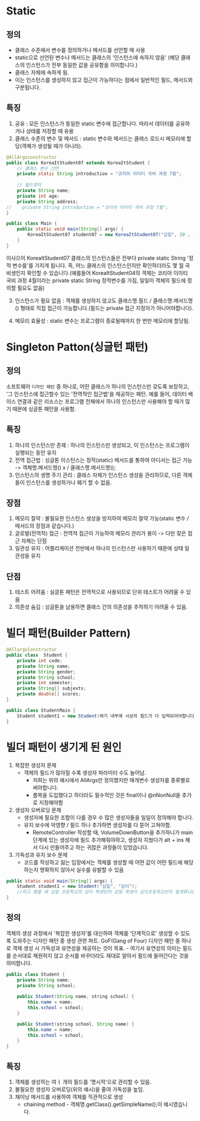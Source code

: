 # Static

## 정의
- 클래스 수준에서 변수를 정의하거나 메서드를 선언할 때 사용
- static으로 선언된 변수나 메서드는 클래스의 '인스턴스에 속하지 않음' (해당 클래스의 인스턴스가 전부 동일한 값을 공유함을 의미합니다.)
- 클래스 자체에 속하게 됨.
- 이는 인스턴스를 생성하지 않고 접근이 가능하다는 점에서 일반적인 필드, 메서드와 구분됩니다.

## 특징
1. 공유 : 모든 인스턴스가 동일한 static 변수에 접근합니다. 따라서 데이터를 공유하거나 상태를 저장할 때 유용
2. 클래스 수준의 변수 및 메서드 : static 변수와 메서드는 클래스 로드시 메모리에 할당(객체가 생성될 때가 아니라).

```java
@AllArgsconstructor
public class KoreaItStudent07 extends KoreaItStudent {
    // 클래스 변수 선언
    private static String introduction = "코리아 아이티 국비 과정 7월";
    
    // 필드정의
    private String name;
    private int age;
    private String address;
//    private String introduction = "코리아 아이티 국비 과정 7월";
}

public class Main {
    public static void main(String[] args) {
        KoreaItStudent07 student07 = new KoreaItStudent07("김일", 20 , "부산광역시");
    }
}
```
이사으이 KoreaItStudent07 클래스의 인스턴스들은 전부다 private static String '정적 변수를'를 가지게 됩니다. 즉, 어느 클래스의 인스턴스인지만 확인하더라도 몇 월 국비생인지 확인할 수 있습니다.(예를들어 KoreaItStudent04의 객체는 코리아 이이티 국비 과정 4월이라는 private static String 정적변수를 가짐, 일일이 객체의 필드에 정의할 필요도 없음)

3. 인스턴스가 필요 없음 : 겍체를 생성하지 않고도 클래스명.필드 / 클래스명.메서드명() 형태로 직접 접근이 가능합니다.(필드는 private 접근 지정자가 아니어야합니다).

4. 메모리 효율성 : static 변수는 프로그램이 종료될때까지 한 번만 메모리에 할당됨.

# Singleton Patton(싱글턴 패턴)
## 정의
소프트웨어 `디자인 패턴` 중 하나로, 어떤 클래스가 하나의 인스턴스만 갖도록 보장하고, '그 인스턴스에 접근할수 있는 '전역적인 접근법'을 제공하는 패턴. 예를 들어, 데이터 베이스 연결과 같은 리소스는 프로그램 전체에서 하나의 인스턴스만 사용해야 할 때가 많기 때문에 싱글톤 패턴을 사용함.

## 특징
1. 하나의 인스턴스만 존재 : 하나의 인스턴스만 생성되고, 이 인스턴스는 프로그램이 실행되는 동안 유지
2. 전역 접근법 : 싱글톤 이스턴스는 정적(static) 메서드를 통하여 아디서는 접근 가능
   -> 객체명.메서드명() x / 클래스명.메서드명();
3. 인스턴스의 생명 주기 관리 : 클래스 자체가 인스턴스 생성을 관리하므로, 다른 객체들이 인스턴스를 생성하거나 폐기 할 수 없음.

## 장점
1. 메모리 절약 : 불필요한 인스턴스 생성을 방지하여 메모리 절약 가능(static 변수 / 메서드의 장점과 같습니다.)
2. 글로벌(전역적) 접근 : 전역적 접근이 가능하여 메모리 관리가 용이 -> 다만 잦은 접근 자체는 단점
3. 일관성 유지 : 어플리케이션 전반에서 하나의 인스턴스만 사용하기 때문에 상태 일관성을 유지

## 단점
1. 테스트 어려움 : 실글톤 패턴은 전역적으로 사용되므로 단위 테스트가 어려울 수 있음
2. 의존성 숨김 : 싱글톤을 남용하면 클래스 간의 의존성을 추적하기 어려울 수 있음.

# 빌더 패턴(Builder Pattern)
```java
@AllargsConstructor
public class  Student {
    private int code;
    private String name;
    private String gender;
    private String school;
    private int semester;
    private String[] subjexts;
    private double[] scores;
}

public class StudentMain {
    Student student1 = new Student(여기 내부에 시상의 필드가 다 입력되어야합니다, 그런데, 순서대로);
}
```

# 빌더 패턴이 생기게 된 원인
1. 복잡한 생성자 문제
    - 객체의 필드가 많아질 수록 생성자 파라미터 수도 늘어남.
      - 저희는 위의 예시에서 AllArgs만 정의했지만 매개변수 생성자를 종류별로 써야합니다.
      - 롬복을 도입했다고 하더라도 필수적인 것은 final이나 @nNonNull을 추가로 지정해야함
2. 생성자 오버로딩 문제
    - 생성자에 필요한 조합이 다를 경우 수 많은 생성자들을 일일이 정의해야 합니다.
    - 유지 보수에 악영향 / 필드 하나 추가하면 생성자를 다 뜯어 고쳐야함.
      - RemoteController 작성할 때, VolumeDownButton을 추가하니가 main 단계에 있는 생성자에 필드 추가해줘야하고, 생성자 지웠다가 alt + ins 해서 다시 만들어주고 하는 귀찮은 과정들이 있었습니다.
3. 가독성과 유지 보수 문제
    - 코드를 작성하고 잃는 입장에서는 겍체를 생성할 때 어떤 값이 어떤 필드에 해당하는지 명확하지 않아서 실수를 유발할 수 있음
```java
public static void main(String[] args) {
    Student student1 = new Student("김일", "김이");
    //라고 했을 때 김일 초등학교의 김이 학생인지 김일 학생이 김이초등학교인지 알게뭐냐는 문제가 있습니다.
}
```

## 정의
객체의 생성 과정에서 '복잡한 생성자'를 대신하여 객체를 '단계적으로' 생성할 수 있도록 도와주는 디자인 패턴 중 생성 관련 파트. GoF(Gang of Four) 디자인 패턴 중 하나로 객체 생성 시 가독성과 유연성을 제공하는 것이 목표.
    - 여기서 유연성의 의미는 필드를 순서대로 채원허지 않고 순서를 바꾸더라도 재대로 알아서 필드에 들어간다는 것을 의미합니다.

```java
public class Student {
    private String name;
    private String school;
    
    public Student(String name, string school) {
        this.name = name;
        this.school = school;
    }

    public Student(string school, String name) {
        this.name = name;
        this.school = school;
    }
}
```

## 특징
1. 객체를 생성하는 여ㅓ 개의 필드를 '명시적'으로 관리할 수 있음.
2. 불필요한 생성자 오버로딩(위의 예시)을 줄여 가독성을 높임.
3. 채이닝 메서드를 사용하여 객체를 직관적으로 생성
    - chaining method - 객체명.getClass().getSimpleName();이 예시였습니다.